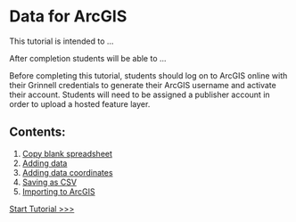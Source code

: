 # Data for ArcGIS

This tutorial is intended to ...

After completion students will be able to ...

Before completing this tutorial, students should log on to ArcGIS online with their Grinnell credentials to generate their ArcGIS username and activate their account. Students will need to be assigned a publisher account in order to upload a hosted feature layer.

## Contents:
1. [Copy blank spreadsheet](Contents/01-spreadsheet.md)
2. [Adding data](Contents/02-add-data.md)
3. [Adding data coordinates](Contents/03-add-coordinates.md)
4. [Saving as CSV](Contents/04-make-csv.md)
5. [Importing to ArcGIS](Contents/05-import-data.md)

[Start Tutorial >>>](Contents/01-spreadsheet.md)
